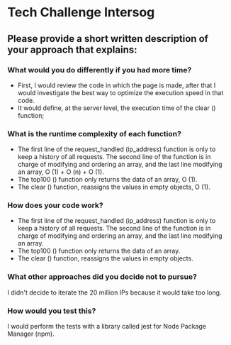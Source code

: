 # Tech Challenge Intersog

## Please provide a short written description of your approach that explains:

### What would you do differently if you had more time?
- First, I would review the code in which the page is made, after that I would investigate the best way to optimize the execution speed in that code.
- It would define, at the server level, the execution time of the clear () function;

### What is the runtime complexity of each function?
- The first line of the request_handled (ip_address) function is only to keep a history of all requests. The second line of the function is in charge of modifying and ordering an array, and the last line modifying an array, O (1) + O (n) + O (1).
- The top100 () function only returns the data of an array, O (1).
- The clear () function, reassigns the values in empty objects, O (1).

### How does your code work?
- The first line of the request_handled (ip_address) function is only to keep a history of all requests. The second line of the function is in charge of modifying and ordering an array, and the last line modifying an array.
- The top100 () function only returns the data of an array.
- The clear () function, reassigns the values in empty objects.

### What other approaches did you decide not to pursue?
I didn't decide to iterate the 20 million IPs because it would take too long.

### How would you test this?
I would perform the tests with a library called jest for Node Package Manager (npm).